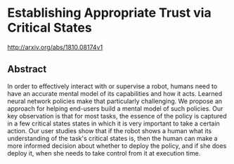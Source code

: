 # Establishing Appropriate Trust via Critical States
http://arxiv.org/abs/1810.08174v1
## Abstract
In order to effectively interact with or supervise a robot, humans need to have an accurate mental model of its capabilities and how it acts. Learned neural network policies make that particularly challenging. We propose an approach for helping end-users build a mental model of such policies. Our key observation is that for most tasks, the essence of the policy is captured in a few critical states states in which it is very important to take a certain action. Our user studies show that if the robot shows a human what its understanding of the task's critical states is, then the human can make a more informed decision about whether to deploy the policy, and if she does deploy it, when she needs to take control from it at execution time.